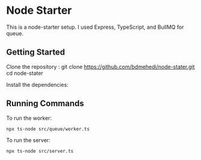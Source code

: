 # Node Starter

This is a node-starter setup. I used Express, TypeScript, and BullMQ for queue.

## Getting Started

Clone the repository :
git clone https://github.com/bdmehedi/node-stater.git
cd node-stater


Install the dependencies:


## Running Commands

To run the worker:
```bash
npx ts-node src/queue/worker.ts
```


To run the server:

```bash
npx ts-node src/server.ts
```

